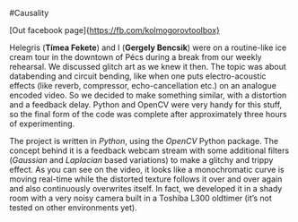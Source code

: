 #Causality

[Out facebook page]{https://fb.com/kolmogorovtoolbox}

Helegris (**Tímea Fekete**) and I (**Gergely Bencsik**) were on a routine-like ice cream tour in the downtown of Pécs during a break from our weekly rehearsal. We discussed glitch art as we knew it then. The topic was about databending and circuit bending, like when one puts electro-acoustic effects (like reverb, compressor, echo-cancellation etc.) on an analogue encoded video. So we decided to make something similar, with a distortion and a feedback delay. Python and OpenCV were very handy for this stuff, so the final form of the code was complete after approximately three hours of experimenting.

The project is written in _Python_, using the _OpenCV_ Python package. The concept behind it is a feedback webcam stream with some additional filters (_Gaussian_ and _Laplacian_ based variations) to make a glitchy and trippy effect. As you can see on the video, it looks like a monochromatic curve is moving real-time while the distorted texture follows it over and over again and also continuously overwrites itself. In fact, we developed it in a shady room with a very noisy camera built in a Toshiba L300 oldtimer (it’s not tested on other environments yet).

